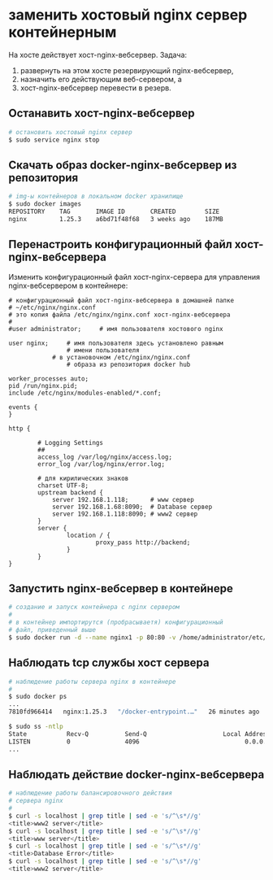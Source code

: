 # заменить хостовый nginx сервер контейнерным

На хосте действует хост-nginx-вебсервер. 
Задача: 
1. развернуть на этом хосте резервирующий nginx-вебсервер, 
2. назначить его действующим веб-сервером, а
3. хост-nginx-вебсервер перевести в резерв.

## Останавить хост-nginx-вебсервер

```bash
# остановить хостовый nginx сервер
$ sudo service nginx stop
```
## Скачать образ docker-nginx-вебсервер из репозитория

```bash
# img-ы контейнеров в локальном docker хранилище
$ sudo docker images
REPOSITORY    TAG       IMAGE ID       CREATED        SIZE
nginx         1.25.3    a6bd71f48f68   3 weeks ago    187MB
```
## Перенастроить конфигурационный файл хост-nginx-вебсервера

Изменить конфигурационный файл хост-nginx-сервера для управления nginx-вебсервером в контейнере:
```
# конфигурационный файл хост-nginx-вебсервера в домашней папке
# ~/etc/nginx/nginx.conf
# это копия файла /etc/nginx/nginx.conf хост-nginx-вебсервера
#
#user administrator;     # имя пользователя хостового nginx  

user nginx;     # имя пользователя здесь установлено равным
                # имени пользователя 
	        # в установочном /etc/nginx/nginx.conf
                # образа из репозитория docker hub

worker_processes auto;
pid /run/nginx.pid;
include /etc/nginx/modules-enabled/*.conf;

events {
}

http {

        # Logging Settings
        ##
        access_log /var/log/nginx/access.log;
        error_log /var/log/nginx/error.log;

        # для кирилических знаков
        charset UTF-8;
        upstream backend {
            server 192.168.1.118;      # www сервер
            server 192.168.1.68:8090;  # Database сервер
            server 192.168.1.118:8090; # www2 сервер
        }
        server {
                location / {
                        proxy_pass http://backend;
                }
        }
}
```

## Запустить nginx-вебсервер в контейнере

```bash
# создание и запуск контейнера с nginx сервером
#
# в контейнер импортирутся (пробрасываетя) конфигурационный
# файл, приведенный выше
$ sudo docker run -d --name nginx1 -p 80:80 -v /home/administrator/etc/nginx/nginx.conf:/etc/nginx/nginx.conf nginx:1.25.3

```

## Наблюдать tcp службы хост сервера

```bash
# наблюдение работы сервера nginx в контейнере
#
$ sudo docker ps
...
7810fd966414   nginx:1.25.3   "/docker-entrypoint.…"   26 minutes ago   Up 26 minutes   0.0.0.0:80->80/tcp, :::80->80/tcp   nginx1

$ sudo ss -ntlp
State           Recv-Q          Send-Q                     Local Address:Port                      Peer Address:Port          Process
LISTEN          0               4096                             0.0.0.0:80                             0.0.0.0:*              users:(("docker-proxy",pid=35926,fd=4))
...

```

## Наблюдать действие docker-nginx-вебсервера

```bash
# наблюдение работы балансировочного действия
# сервера nginx
#
$ curl -s localhost | grep title | sed -e 's/^\s*//g'
<title>www2 server</title>
$ curl -s localhost | grep title | sed -e 's/^\s*//g'
<title>www server</title>
$ curl -s localhost | grep title | sed -e 's/^\s*//g'
<title>Database Error</title>
$ curl -s localhost | grep title | sed -e 's/^\s*//g'
<title>www2 server</title>

```
